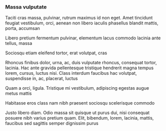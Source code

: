 ### Massa vulputate

Taciti cras massa, pulvinar, rutrum maximus id non eget. Amet tincidunt feugiat vestibulum, orci, aenean non libero iaculis phasellus blandit mattis, porta, accumsan

Libero pretium fermentum pulvinar, elementum lacus commodo lacinia ante tellus, massa

Sociosqu etiam eleifend tortor, erat volutpat, cras

Rhoncus finibus dolor, urna, ac, duis vulputate rhoncus, consequat tortor, lacinia. Hac ante gravida pellentesque tristique hendrerit magna tempus lorem, cursus, luctus nisi. Class interdum faucibus hac volutpat, suspendisse in, ac, placerat, luctus

Quam a orci, ligula. Tristique mi vestibulum, adipiscing egestas augue metus mattis

Habitasse eros class nam nibh praesent sociosqu scelerisque commodo

Justo libero diam. Odio massa sit quisque ut purus dui, nisi consequat posuere nibh varius pretium quam. Elit, bibendum, lorem, lacinia, mattis, faucibus sed sagittis semper dignissim purus


